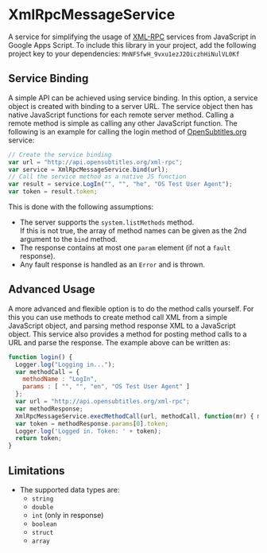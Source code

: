 # XmlRpcMessageService

A service for simplifying the usage of [XML-RPC](http://xmlrpc.scripting.com/spec.html) services from JavaScript in Google Apps Script. To include this library in your project, add the following project key to your dependencies:
`MnNFSfwH_9vxu1ezJ2OiczhHiNulVL0Kf`

## Service Binding

A simple API can be achieved using service binding. In this option, a service object is created with binding to a server URL. The service object then has native JavaScript functions for each remote server method. Calling a remote method is simple as calling any other JavaScript function. The following is an example for calling the login method of [OpenSubtitles.org](http://www.opensubtitles.org) service:
```javascript
// Create the service binding
var url = "http://api.opensubtitles.org/xml-rpc";
var service = XmlRpcMessageService.bind(url);
// Call the service method as a native JS function
var result = service.LogIn("", "", "he", "OS Test User Agent");
var token = result.token;
```
This is done with the following assumptions:
* The server supports the `system.listMethods` method.  
  If this is not true, the array of method names can be given as the 2nd argument to the `bind` method.
* The response contains at most one `param` element (if not a `fault` response).
* Any fault response is handled as an `Error` and is thrown.

## Advanced Usage

A more advanced and flexible option is to do the method calls yourself. For this you can use methods to create method call XML from a simple JavaScript object, and parsing method response XML to a JavaScript object.
This service also provides a method for posting method calls to a URL and parse the response.
The example above can be written as:
```javascript
function login() {
  Logger.log("Logging in...");
  var methodCall = {
    methodName : "LogIn",
    params : [ "", "", "en", "OS Test User Agent" ]
  };
  var url = "http://api.opensubtitles.org/xml-rpc";
  var methodResponse;
  XmlRpcMessageService.execMethodCall(url, methodCall, function(mr) { methodResponse = mr; });
  var token = methodResponse.params[0].token;
  Logger.log('Logged in. Token: ' + token);
  return token;
}
```

## Limitations

* The supported data types are:
  * `string`
  * `double`
  * `int` (only in response)
  * `boolean`
  * `struct`
  * `array`
